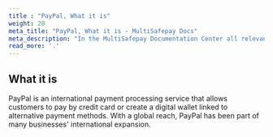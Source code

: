 ```yaml
---
title : "PayPal, What it is"
weight: 20
meta_title: "PayPal, What it is - MultiSafepay Docs"
meta_description: "In the MultiSafepay Documentation Center all relevant information regarding our Plugins and API. As well as Support pagess for Payment Method, Tools and General Questions. You can also find the contact details of our Support Team and Integration Team."
read_more: '.'
---
```

## What it is
PayPal is an international payment processing service that allows customers to pay by credit card or create a digital wallet linked to alternative payment methods. With a global reach, PayPal has been part of many businesses' international expansion.
